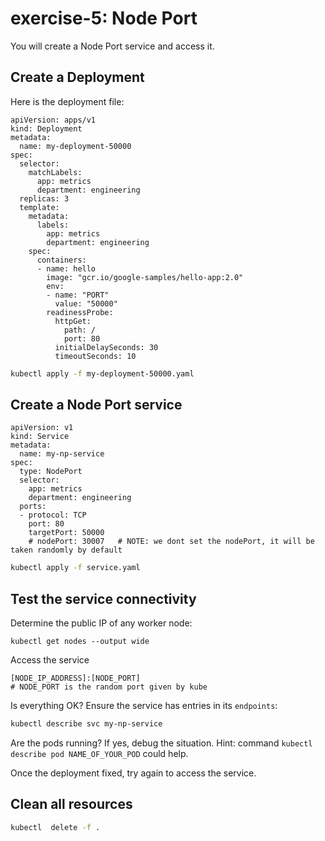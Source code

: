 # exercise-5: Node Port

You will create a Node Port service and access it.

## Create a Deployment

Here is the deployment file:
```
apiVersion: apps/v1
kind: Deployment
metadata:
  name: my-deployment-50000
spec:
  selector:
    matchLabels:
      app: metrics
      department: engineering
  replicas: 3
  template:
    metadata:
      labels:
        app: metrics
        department: engineering
    spec:
      containers:
      - name: hello
        image: "gcr.io/google-samples/hello-app:2.0"
        env:
        - name: "PORT"
          value: "50000"
        readinessProbe:
          httpGet:
            path: /
            port: 80
          initialDelaySeconds: 30
          timeoutSeconds: 10
```

```sh 
kubectl apply -f my-deployment-50000.yaml
```

## Create a Node Port service

```
apiVersion: v1
kind: Service
metadata:
  name: my-np-service
spec:
  type: NodePort
  selector:
    app: metrics
    department: engineering
  ports:
  - protocol: TCP
    port: 80
    targetPort: 50000
    # nodePort: 30007   # NOTE: we dont set the nodePort, it will be taken randomly by default
```

```sh 
kubectl apply -f service.yaml
```

## Test the service connectivity

Determine the public IP of any worker node:
```
kubectl get nodes --output wide
```

Access the service
```
[NODE_IP_ADDRESS]:[NODE_PORT]
# NODE_PORT is the random port given by kube
```

Is everything OK? Ensure the service has entries in its `endpoints`:
```sh
kubectl describe svc my-np-service
```

Are the pods running?
If yes, debug the situation. Hint: command `kubectl describe pod NAME_OF_YOUR_POD` could help.

Once the deployment fixed, try again to access the service.

## Clean all resources

```sh
kubectl  delete -f .
```
